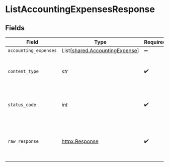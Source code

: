 # ListAccountingExpensesResponse


## Fields

| Field                                                                      | Type                                                                       | Required                                                                   | Description                                                                |
| -------------------------------------------------------------------------- | -------------------------------------------------------------------------- | -------------------------------------------------------------------------- | -------------------------------------------------------------------------- |
| `accounting_expenses`                                                      | List[[shared.AccountingExpense](../../models/shared/accountingexpense.md)] | :heavy_minus_sign:                                                         | Successful                                                                 |
| `content_type`                                                             | *str*                                                                      | :heavy_check_mark:                                                         | HTTP response content type for this operation                              |
| `status_code`                                                              | *int*                                                                      | :heavy_check_mark:                                                         | HTTP response status code for this operation                               |
| `raw_response`                                                             | [httpx.Response](https://www.python-httpx.org/api/#response)               | :heavy_check_mark:                                                         | Raw HTTP response; suitable for custom response parsing                    |